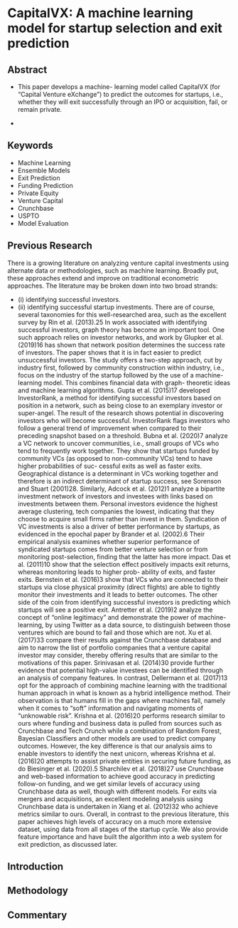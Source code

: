 # CapitalVX: A machine learning model for startup selection and exit prediction

## Abstract

- This paper develops a machine- learning model called CapitalVX (for “Capital Venture eXchange”) to predict the outcomes for startups, i.e., whether they will exit successfully through an IPO or acquisition, fail, or remain private.

-

## Keywords

- Machine Learning
- Ensemble Models
- Exit Prediction
- Funding Prediction
- Private Equity
- Venture Capital
- Crunchbase
- USPTO
- Model Evaluation

## Previous Research

There is a growing literature on analyzing venture capital investments using alternate data or methodologies, such as machine learning.
Broadly put, these approaches extend and improve on traditional econometric approaches.
The literature may be broken down into two broad strands:

- (i) identifying successful investors.
- (ii) identifying successful startup investments.
There are of course, several taxonomies for this well-researched area, such as the excellent survey by Rin et al. (2013).25
In work associated with identifying successful investors, graph theory has become an important tool. One such approach relies on investor networks, and work by Glupker et al. (2019)16 has shown that network position determines the success rate of investors. The paper shows that it is in fact easier to predict unsuccessful investors. The study offers a two-step approach, cut by industry first, followed by community construction within industry, i.e., focus on the industry of the startup followed by the use of a machine-learning model. This combines financial data with graph- theoretic ideas and machine learning algorithms.
Gupta et al. (2015)17 developed InvestorRank, a method for identifying successful investors based on position in a network, such as being close to an exemplary investor or super-angel. The result of the research shows potential in discovering investors who will become successful. InvestorRank flags investors who follow a general trend of improvement when compared to their preceding snapshot based on a threshold. Bubna et al. (2020)7 analyze a VC network to uncover communities, i.e., small groups of VCs who tend to frequently work together. They show that startups funded by community VCs (as opposed to non-community VCs) tend to have higher probabilities of suc- cessful exits as well as faster exits. Geographical distance is a determinant in VCs working together and therefore is an indirect determinant of startup success, see Sorenson and Stuart (2001)28. Similarly, Adcock et al. (2012)1 analyze a bipartite investment network of investors and investees with links based on investments between them. Personal investors evidence the highest average clustering, tech companies the lowest, indicating that they choose to acquire small firms rather than invest in them.
Syndication of VC investments is also a driver of better performance by startups, as evidenced in the epochal paper by Brander et al. (2002).6 Their empirical analysis examines whether superior performance of syndicated startups comes from better venture selection or from monitoring post-selection, finding that the latter has more impact. Das et al. (2011)10 show that the selection effect positively impacts exit returns, whereas monitoring leads to higher prob- ability of exits, and faster exits. Bernstein et al. (2016)3 show that VCs who are connected to their startups via close physical proximity (direct flights) are able to tightly monitor their investments and it leads to better outcomes.
The other side of the coin from identifying successful investors is predicting which startups will see a positive exit. Antretter et al. (2019)2 analyze the concept of “online legitimacy” and demonstrate the power of machine-learning, by using Twitter as a data source, to distinguish between those ventures which are bound to fail and those which are not. Xu et al. (2017)33 compare their results against the Crunchbase database and aim to narrow the list of portfolio companies that a venture capital investor may consider, thereby offering results that are similar to the motivations of this paper. Srinivasan et al. (2014)30 provide further evidence that potential high-value investees can be identified through an analysis of company features.
In contrast, Dellermann et al. (2017)13 opt for the approach of combining machine learning with the traditional human approach in what is known as a hybrid intelligence method. Their observation is that humans fill in the gaps where machines fail, namely when it comes to “soft” information and navigating moments of “unknowable risk”.
Krishna et al. (2016)20 performs research similar to ours where funding and business data is pulled from sources such as Crunchbase and Tech Crunch while a combination of Random Forest, Bayesian Classifiers and other models are used to predict company outcomes. However, the key difference is that our analysis aims to enable investors to identify the next unicorn, whereas Krishna et al. (2016)20 attempts to assist private entities in securing future funding, as do Biesinger et al. (2020).5 Sharchilev et al. (2018)27 use Crunchbase and web-based information to achieve good accuracy in predicting follow-on funding, and we get similar levels of accuracy using Crunchbase data as well, though with different models. For exits via mergers and acquisitions, an excellent modeling analysis using Crunchbase data is undertaken in Xiang et al. (2012)32 who achieve metrics similar to ours. Overall, in contrast to the previous literature, this paper achieves high levels of accuracy on a much more extensive dataset, using data from all stages of the startup cycle. We also provide feature importance and have built the algorithm into a web system for exit prediction, as discussed later.

## Introduction

## Methodology

## Commentary
